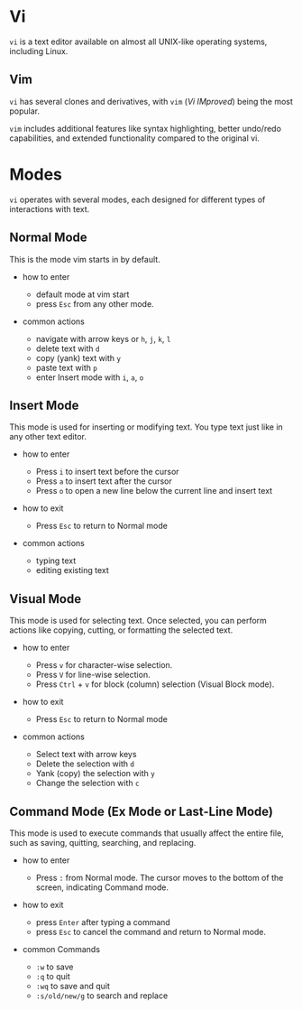 # Vi

`vi` is a text editor available on almost all UNIX-like operating systems, including Linux.

## Vim

`vi` has several clones and derivatives, with `vim` (_Vi IMproved_) being the most popular.

`vim` includes additional features like syntax highlighting, better undo/redo capabilities, and extended functionality compared to the original vi.

# Modes

`vi` operates with several modes, each designed for different types of interactions with text.

## Normal Mode

This is the mode vim starts in by default.

- how to enter

  - default mode at vim start
  - press `Esc` from any other mode.

- common actions
  - navigate with arrow keys or `h`, `j`, `k`, `l`
  - delete text with `d`
  - copy (yank) text with `y`
  - paste text with `p`
  - enter Insert mode with `i`, `a`, `o`

## Insert Mode

This mode is used for inserting or modifying text. You type text just like in any other text editor.

- how to enter

  - Press `i` to insert text before the cursor
  - Press `a` to insert text after the cursor
  - Press `o` to open a new line below the current line and insert text

- how to exit

  - Press `Esc` to return to Normal mode

- common actions

  - typing text
  - editing existing text

## Visual Mode

This mode is used for selecting text. Once selected, you can perform actions like copying, cutting, or formatting the selected text.

- how to enter

  - Press `v` for character-wise selection.
  - Press `V` for line-wise selection.
  - Press `Ctrl` + `v` for block (column) selection (Visual Block mode).

- how to exit

  - Press `Esc` to return to Normal mode

- common actions
  - Select text with arrow keys
  - Delete the selection with `d`
  - Yank (copy) the selection with `y`
  - Change the selection with `c`

## Command Mode (Ex Mode or Last-Line Mode)

This mode is used to execute commands that usually affect the entire file, such as saving, quitting, searching, and replacing.

- how to enter

  - Press `:` from Normal mode. The cursor moves to the bottom of the screen, indicating Command mode.

- how to exit

  - press `Enter` after typing a command
  - press `Esc` to cancel the command and return to Normal mode.

- common Commands
  - `:w` to save
  - `:q` to quit
  - `:wq` to save and quit
  - `:s/old/new/g` to search and replace
